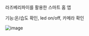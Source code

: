 라즈베리파이를 활용한 스마트 홈 앱 


기능:온/습도 확인, led on/off, 카메라 확인

![image](https://user-images.githubusercontent.com/73224386/139651889-154894c3-16a2-4c38-ba4c-ec176b3075e5.png)
